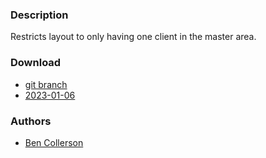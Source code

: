 ### Description
Restricts layout to only having one client in the master area.

### Download
- [git branch](https://codeberg.org/bencc/dwl/src/branch/singlemaster)
- [2023-01-06](https://codeberg.org/dwl/dwl-patches/raw/branch/main/patches/singlemaster/singlemaster.patch)

### Authors
- [Ben Collerson](https://codeberg.org/bencc)